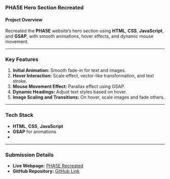 ### PHA5E Hero Section Recreated

#### Project Overview  
Recreated the **PHA5E** website’s hero section using **HTML**, **CSS**, **JavaScript**, and **GSAP**, with smooth animations, hover effects, and dynamic mouse movement.

---

### Key Features
1. **Initial Animation:** Smooth fade-in for text and images.
2. **Hover Interaction:** Scale effect, vector-like transformation, and text stroke.
3. **Mouse Movement Effect:** Parallax effect using GSAP.
4. **Dynamic Headings:** Adjust text styles based on hover.
5. **Image Scaling and Transitions:** On hover, scale images and fade others.

---

### Tech Stack  
- **HTML**, **CSS**, **JavaScript**  
- **GSAP** for animations  
- 

---

### Submission Details  

- **Live Webpage:** [PHA5E Recreated](https://pha5e-recreate.vercel.app/)  
- **GitHub Repository:** [GitHub Link](https://github.com/fayolamenezes/pha5e-recreate.git)  


